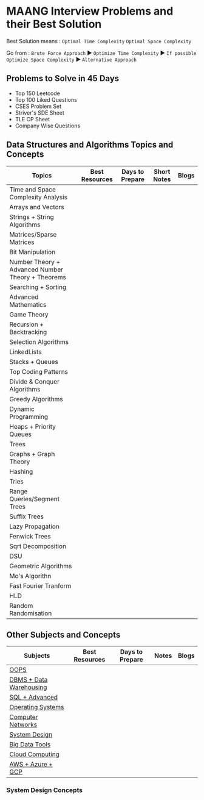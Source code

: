 # MAANG Interview Problems and their Best Solution

Best Solution means : `Optimal Time Complexity` `Optimal Space Complexity` <br>

Go from : `Brute Force Approach` ▶️ `Optimize Time Complexity` ▶️ `If possible Optimize Space Complexity` ▶️ `Alternative Approach`


## Problems to Solve in 45 Days

- Top 150 Leetcode
- Top 100 Liked Questions
- CSES Problem Set
- Striver's SDE Sheet
- TLE CP Sheet
- Company Wise Questions 


## Data Structures and Algorithms Topics and Concepts

| Topics | Best Resources | Days to Prepare | Short Notes | Blogs |
| --------|--------------|----------|-------|------|
| Time and Space Complexity Analysis |
| Arrays and Vectors |
| Strings + String Algorithms |
| Matrices/Sparse Matrices |
| Bit Manipulation |
| Number Theory + Advanced Number Theory + Theorems |
| Searching + Sorting |
| Advanced Mathematics |
| Game Theory |
| Recursion + Backtracking |
| Selection Algorithms |
| LinkedLists |
| Stacks + Queues |
| Top Coding Patterns |
| Divide & Conquer Algorithms |
| Greedy Algorithms |
| Dynamic Programming |
| Heaps + Priority Queues |
| Trees |
| Graphs + Graph Theory |
| Hashing |
| Tries |
| Range Queries/Segment Trees |
| Suffix Trees |
| Lazy Propagation |
| Fenwick Trees |
| Sqrt Decomposition |
| DSU |
| Geometric Algorithms |
| Mo's Algorithn |
| Fast Fourier Tranform |
| HLD |
| Random Randomisation |


## Other Subjects and Concepts

| Subjects | Best Resources | Days to Prepare | Notes | Blogs |
| --------|--------------|----------|-------|------|
| [OOPS]() | 
| [DBMS + Data Warehousing]() |
| [SQL + Advanced]() |
| [Operating Systems]() |
| [Computer Networks]() |
| [System Design]() |
| [Big Data Tools]() |
| [Cloud Computing]() |
| [AWS + Azure + GCP]() |
       


### System Design Concepts 
